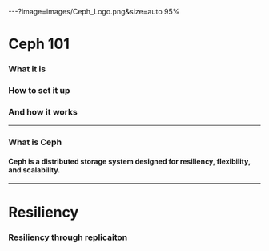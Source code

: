 ---?image=images/Ceph_Logo.png&size=auto 95%
# Ceph 101
### What it is
### How to set it up
### And how it works
---

### What is Ceph

#### Ceph is a distributed storage system designed for resiliency, flexibility, and scalability.

---
# Resiliency

### Resiliency through replicaiton

